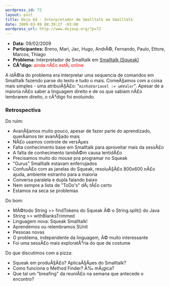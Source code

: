 ```yaml
--- 
wordpress_id: 72
layout: post
title: Dojo 64 - Interpretador de Smalltalk em Smalltalk
date: 2009-03-09 08:39:27 -03:00
wordpress_url: http://www.dojosp.org/?p=72
---
```

<ul>
	<li><strong>Data:</strong> 09/02/2009</li>
	<li><strong>Participantes:</strong> Breno, Mari, Jac, Hugo, AndrÃ©, Fernando, Paulo, Ettore, Marcos, Thiago</li>
	<li><strong>Problema:</strong> Interpretador de Smalltalk em <a href="http://www.squeak.org">Smalltalk (Squeak)</a></li>
	<li><strong>CÃ³digo:</strong> <span style="color: #ff0000;">ainda nÃ£o estÃ¡ online</span></li>
</ul>
A idÃ©ia do problema era interpretar uma sequencia de comandos em Smalltalk fazendo parse do texto e tudo o mais. ComeÃ§amos com a coisa mais simples - uma atribuiÃ§Ã£o: "<code>minhaVariavel := umValor</code>". Apesar de a maioria nÃ£o saber a linguagem direito e de os que sabiam nÃ£o lembrarem direito, o cÃ³digo foi evoluindo.

<h3>Retrospectiva</h3>

Do ruim:
<ul>
	<li>AvanÃ§amos muito pouco, apesar de fazer parte do aprendizado, querÃ­amos ter avanÃ§ado mais</li>
	<li>NÃ£o usamos controle de versÃµes</li>
	<li>Falta conhecimento base em Smalltalk para aproveitar mais da sessÃ£o</li>
	<li>A falta de conhecimento tambÃ©m causa lentidÃ£o</li>
	<li>Precisamos muito do mouse pra programar no Squeak</li>
	<li>"Gurus" Smalltalk estavam enferrujados</li>
	<li>ConfusÃ£o com as janelas do Squeak, resoluÃ§Ã£o 800x600 nÃ£o ajuda, ambiente estranho para a maioria</li>
	<li>Conversa paralela e dupla falando baixo</li>
	<li>Nem sempre a lista de "ToDo's" dÃ¡ tÃ£o certo</li>
	<li>Estamos na seca se problemas</li>
</ul>
Do bom:
<ul>
	<li>MÃ©todo String &gt;&gt; findTokens do Squeak Ã© o String.split() do Java</li>
	<li>String &gt;&gt; withBlanksTrimmed</li>
	<li>Linguagem nova: Squeak Smalltalk!</li>
	<li>Aprendemos ou relembramos SUnit</li>
	<li>Pessoas novas</li>
	<li>O problema, independente da linguagem, Ã© muito interessante</li>
	<li>Foi uma sessÃ£o mais exploratÃ³ria do que de costume</li>
</ul>
Do que discutimos com a pizza:
<ul>
	<li>Squeak em produÃ§Ã£o? AplicaÃ§Ãµes do Smalltalk?</li>
	<li>Como funciona o Method Finder? Ã‰ mÃ¡gica?</li>
	<li>Que tal um "breafing" da reuniÃ£o na semana que antecede o encontro?</li>
</ul>
